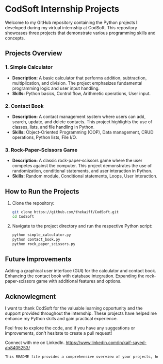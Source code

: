 # CodSoft Internship Projects

Welcome to my GitHub repository containing the Python projects I developed during my virtual internship at CodSoft. This repository showcases three projects that demonstrate various programming skills and concepts.

## Projects Overview

### 1. Simple Calculator
- **Description:** A basic calculator that performs addition, subtraction, multiplication, and division. The project emphasizes fundamental programming logic and user input handling.
- **Skills:** Python basics, Control flow, Arithmetic operations, User input.

### 2. Contact Book
- **Description:** A contact management system where users can add, search, update, and delete contacts. This project highlights the use of classes, lists, and file handling in Python.
- **Skills:** Object-Oriented Programming (OOP), Data management, CRUD operations, Python lists, File I/O.

### 3. Rock-Paper-Scissors Game
- **Description:** A classic rock-paper-scissors game where the user competes against the computer. This project demonstrates the use of randomization, conditional statements, and user interaction in Python.
- **Skills:** Random module, Conditional statements, Loops, User interaction.

## How to Run the Projects

1. Clone the repository:
   ```bash
   git clone https://github.com/thekaiff/CodSoft.git
   cd CodSoft

2. Navigate to the project directory and run the respective Python script:
    ```bash
    python simple_calculator.py
    python contact_book.py
    python rock_paper_scissors.py

## Future Improvements
Adding a graphical user interface (GUI) for the calculator and contact book.
Enhancing the contact book with database integration.
Expanding the rock-paper-scissors game with additional features and options.

## Acknowlegment
I want to thank CodSoft for the valuable learning opportunity and the support provided throughout the internship. These projects have helped me enhance my Python skills and gain practical experience.

Feel free to explore the code, and if you have any suggestions or improvements, don't hesitate to create a pull request!

Connect with me on LinkedIn.
https://www.linkedin.com/in/kaif-sayed-ab8405253/

   ```bash
This README file provides a comprehensive overview of your projects, how to run them, and ideas
